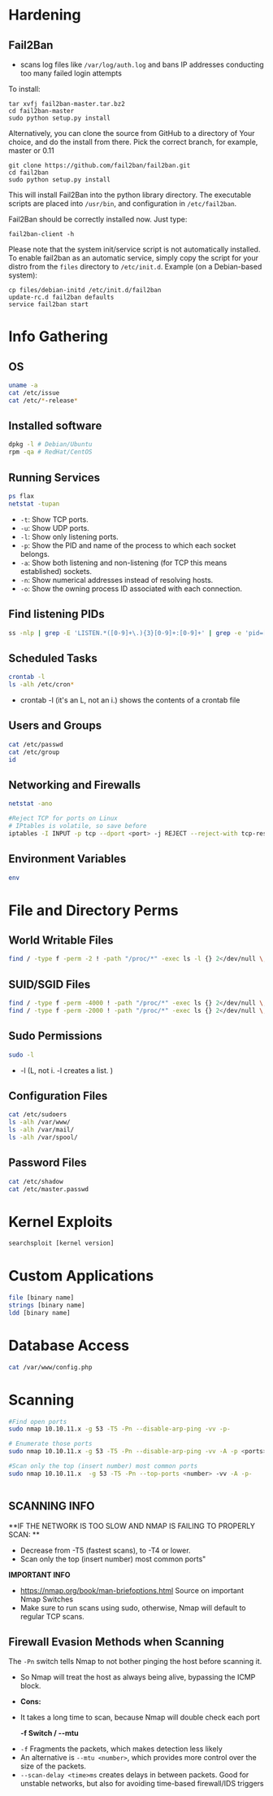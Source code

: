 # Hardening

## Fail2Ban 

- scans log files like `/var/log/auth.log` and bans IP addresses conducting too many failed login attempts

To install:

```
tar xvfj fail2ban-master.tar.bz2
cd fail2ban-master
sudo python setup.py install
```

Alternatively, you can clone the source from GitHub to a directory of Your choice, and do the install from there. Pick the correct branch, for example, master or 0.11

```
git clone https://github.com/fail2ban/fail2ban.git
cd fail2ban
sudo python setup.py install 
```

This will install Fail2Ban into the python library directory. The executable scripts are placed into `/usr/bin`, and configuration in `/etc/fail2ban`.

Fail2Ban should be correctly installed now. Just type:

```
fail2ban-client -h
```

Please note that the system init/service script is not automatically installed. To enable fail2ban as an automatic service, simply copy the script for your distro from the `files` directory to `/etc/init.d`. Example (on a Debian-based system):

```
cp files/debian-initd /etc/init.d/fail2ban
update-rc.d fail2ban defaults
service fail2ban start
```

# Info Gathering
## OS
```bash
uname -a
cat /etc/issue
cat /etc/*-release*
```
## Installed software
```bash
dpkg -l # Debian/Ubuntu
rpm -qa # RedHat/CentOS
```
## Running Services
```bash
ps flax
netstat -tupan
```
- `-t`: Show TCP ports.
- `-u`: Show UDP ports.
- `-l`: Show only listening ports.
- `-p`: Show the PID and name of the process to which each socket belongs.
- `-a`: Show both listening and non-listening (for TCP this means established) sockets.
- `-n`: Show numerical addresses instead of resolving hosts.
- `-o`: Show the owning process ID associated with each connection.
## Find listening PIDs
```bash
ss -nlp | grep -E 'LISTEN.*([0-9]+\.){3}[0-9]+:[0-9]+' | grep -e 'pid=[0-9]*'
```
## Scheduled Tasks
```bash
crontab -l
ls -alh /etc/cron*
```
- crontab -l   (it's an L, not an i.) shows the contents of a crontab file


## Users and Groups
```bash
cat /etc/passwd
cat /etc/group
id
```
## Networking and Firewalls
```bash
netstat -ano

#Reject TCP for ports on Linux 
# IPtables is volatile, so save before 
iptables -I INPUT -p tcp --dport <port> -j REJECT --reject-with tcp-reset

```
## Environment Variables
```bash
env
```
# File and Directory Perms
## World Writable Files
```bash
find / -type f -perm -2 ! -path "/proc/*" -exec ls -l {} 2</dev/null \;
```
## SUID/SGID Files
```bash
find / -type f -perm -4000 ! -path "/proc/*" -exec ls {} 2</dev/null \; # SUID
find / -type f -perm -2000 ! -path "/proc/*" -exec ls {} 2</dev/null \; # SGID
```
## Sudo Permissions
```bash
sudo -l
```
 - -l (L, not i. -l creates a list. )
## Configuration Files
```bash
cat /etc/sudoers
ls -alh /var/www/
ls -alh /var/mail/
ls -alh /var/spool/
```
## Password Files
```bash
cat /etc/shadow
cat /etc/master.passwd
```
# Kernel Exploits
```bash
searchsploit [kernel version]
```
# Custom Applications
```bash
file [binary name]
strings [binary name]
ldd [binary name]
```
# Database Access
```bash
cat /var/www/config.php
```
# Scanning
```bash
#Find open ports
sudo nmap 10.10.11.x -g 53 -T5 -Pn --disable-arp-ping -vv -p-

# Enumerate those ports
sudo nmap 10.10.11.x -g 53 -T5 -Pn --disable-arp-ping -vv -A -p <ports> 

#Scan only the top (insert number) most common ports
sudo nmap 10.10.11.x  -g 53 -T5 -Pn --top-ports <number> -vv -A -p-



```

## SCANNING INFO
**IF THE NETWORK IS TOO SLOW AND NMAP IS FAILING TO PROPERLY SCAN: **
- Decrease from -T5 (fastest scans), to -T4 or lower. 
- Scan only the top (insert number) most common ports"

**IMPORTANT INFO**
- https://nmap.org/book/man-briefoptions.html Source on important Nmap Switches
- Make sure to run scans using sudo, otherwise, Nmap will default to regular TCP scans. 
## Firewall Evasion Methods when Scanning

 The ```-Pn```  switch tells Nmap to not bother pinging the host before scanning it.
- So Nmap will treat the host as always being alive, bypassing the ICMP block.

- **Cons:**
* It takes a long time to scan, because Nmap will double check each port


	**-f Switch / --mtu**
- `-f` Fragments the packets, which makes detection less likely
- An alternative is ```--mtu <number>```, which provides more control over the size of the packets.
- ```--scan-delay <time>ms``` creates delays in between packets. Good for unstable networks, but also for avoiding time-based firewall/IDS triggers
		



